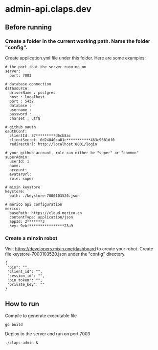 # admin-api.claps.dev
## Before running
### Create a folder in the current working path. Name the folder "config".
Create application.yml file under this folder.
Here are some examples:
```
# the port that the server running on
server:
  port: 7003

# database connection
datasource:
  driverName : postgres
  host : localhost
  port : 5432
  database : 
  username : 
  password : 
  charset : utf8

# github oauth
oauthConf:
  clientId: 37*********d6cb8ac
  clientSecret: 0d24840ca01c***********463c9681df0
  redirectUrl: http://localhost:8001/login

# your github account, role can either be "super" or "common"
superAdmin:
  userId: 1
  name: 
  account: 
  avatarUrl: 
  role: super

# mixin keystore
keystore:
  path: ./keystore-7000103520.json

# merico api configuration
merico:
  basePath: https://cloud.merico.cn
  contentType: application/json
  appId: 2*******3
  key: 9ebf****************23a9
```

### Create a minxin robot
Visit https://developers.mixin.one/dashboard to create your robot.
Create file keystore-7000103520.json under the "config" directory.
```
{
 "pin": "",
 "client_id": "",
 "session_id": "",
 "pin_token": "",
 "private_key": ""
}
```

## How to run
Compile to generate executable file
```
go build
```

Deploy to the server and run on port 7003
```
./claps-admin &
```

